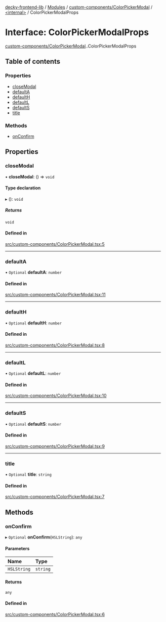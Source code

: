 [decky-frontend-lib](../README.md) / [Modules](../modules.md) / [custom-components/ColorPickerModal](../modules/custom_components_ColorPickerModal.md) / [<internal\>](../modules/custom_components_ColorPickerModal._internal_.md) / ColorPickerModalProps

# Interface: ColorPickerModalProps

[custom-components/ColorPickerModal](../modules/custom_components_ColorPickerModal.md).[<internal>](../modules/custom_components_ColorPickerModal._internal_.md).ColorPickerModalProps

## Table of contents

### Properties

- [closeModal](custom_components_ColorPickerModal._internal_.ColorPickerModalProps.md#closemodal)
- [defaultA](custom_components_ColorPickerModal._internal_.ColorPickerModalProps.md#defaulta)
- [defaultH](custom_components_ColorPickerModal._internal_.ColorPickerModalProps.md#defaulth)
- [defaultL](custom_components_ColorPickerModal._internal_.ColorPickerModalProps.md#defaultl)
- [defaultS](custom_components_ColorPickerModal._internal_.ColorPickerModalProps.md#defaults)
- [title](custom_components_ColorPickerModal._internal_.ColorPickerModalProps.md#title)

### Methods

- [onConfirm](custom_components_ColorPickerModal._internal_.ColorPickerModalProps.md#onconfirm)

## Properties

### closeModal

• **closeModal**: () => `void`

#### Type declaration

▸ (): `void`

##### Returns

`void`

#### Defined in

[src/custom-components/ColorPickerModal.tsx:5](https://github.com/SteamDeckHomebrew/decky-frontend-lib/blob/7161e75/src/custom-components/ColorPickerModal.tsx#L5)

___

### defaultA

• `Optional` **defaultA**: `number`

#### Defined in

[src/custom-components/ColorPickerModal.tsx:11](https://github.com/SteamDeckHomebrew/decky-frontend-lib/blob/7161e75/src/custom-components/ColorPickerModal.tsx#L11)

___

### defaultH

• `Optional` **defaultH**: `number`

#### Defined in

[src/custom-components/ColorPickerModal.tsx:8](https://github.com/SteamDeckHomebrew/decky-frontend-lib/blob/7161e75/src/custom-components/ColorPickerModal.tsx#L8)

___

### defaultL

• `Optional` **defaultL**: `number`

#### Defined in

[src/custom-components/ColorPickerModal.tsx:10](https://github.com/SteamDeckHomebrew/decky-frontend-lib/blob/7161e75/src/custom-components/ColorPickerModal.tsx#L10)

___

### defaultS

• `Optional` **defaultS**: `number`

#### Defined in

[src/custom-components/ColorPickerModal.tsx:9](https://github.com/SteamDeckHomebrew/decky-frontend-lib/blob/7161e75/src/custom-components/ColorPickerModal.tsx#L9)

___

### title

• `Optional` **title**: `string`

#### Defined in

[src/custom-components/ColorPickerModal.tsx:7](https://github.com/SteamDeckHomebrew/decky-frontend-lib/blob/7161e75/src/custom-components/ColorPickerModal.tsx#L7)

## Methods

### onConfirm

▸ `Optional` **onConfirm**(`HSLString`): `any`

#### Parameters

| Name | Type |
| :------ | :------ |
| `HSLString` | `string` |

#### Returns

`any`

#### Defined in

[src/custom-components/ColorPickerModal.tsx:6](https://github.com/SteamDeckHomebrew/decky-frontend-lib/blob/7161e75/src/custom-components/ColorPickerModal.tsx#L6)
